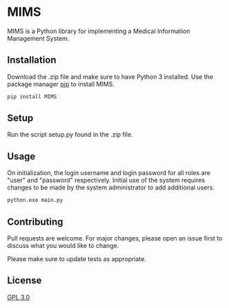 # MIMS

MIMS is a Python library for implementing a Medical Information Management System.

## Installation

Download the .zip file and make sure to have Python 3 installed. Use the package manager [pip](https://pip.pypa.io/en/stable/) to install MIMS.

```bash
pip install MIMS
```

## Setup

Run the script setup.py found in the .zip file. 

## Usage
On initialization, the login username and login password for all roles are "user" and "password" respectively. Initial use of the system requires changes to be made by the system administrator to add additional users.
```python
python.exe main.py
```

## Contributing
Pull requests are welcome. For major changes, please open an issue first to discuss what you would like to change.

Please make sure to update tests as appropriate.

## License
[GPL 3.0](https://choosealicense.com/licenses/gpl-3.0/)
